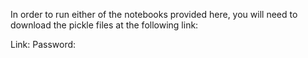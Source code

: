 In order to run either of the notebooks provided here, you will need to download the pickle files at the following link:

Link:
Password:
